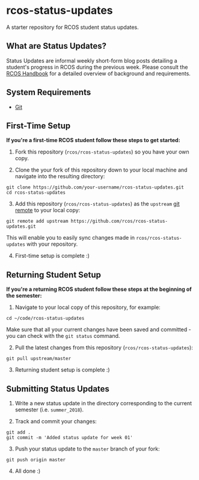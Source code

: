 # rcos-status-updates
A starter repository for RCOS student status updates.

## What are Status Updates?

Status Updates are informal weekly short-form blog posts detailing a student's progress in RCOS during the previous week. Please consult the [RCOS Handbook](https://handbook.rcos.io/#/grading/status_updates) for a detailed overview of background and requirements.

## System Requirements
- [Git](https://git-scm.com/)

## First-Time Setup

**If you're a first-time RCOS student follow these steps to get started:**

1. Fork this repository (`rcos/rcos-status-updates`) so you have your own copy.

2. Clone the your fork of this repository down to your local machine and navigate into the resulting directory:

```
git clone https://github.com/your-username/rcos-status-updates.git
cd rcos-status-updates
```

3. Add this repository (`rcos/rcos-status-updates`) as the `upstream` [git remote](https://git-scm.com/book/en/v2/Git-Basics-Working-with-Remotes) to your local copy:

```
git remote add upstream https://github.com/rcos/rcos-status-updates.git
```

This will enable you to easily sync changes made in `rcos/rcos-status-updates` with your repository.

4. First-time setup is complete :)


## Returning Student Setup

**If you're a returning RCOS student follow these steps at the beginning of the semester:**

1. Navigate to your local copy of this repository, for example:

```
cd ~/code/rcos-status-updates
```

Make sure that all your current changes have been saved and committed - you can check with the `git status` command.

2. Pull the latest changes from this repository (`rcos/rcos-status-updates`):

```
git pull upstream/master
```

3. Returning student setup is complete :)


## Submitting Status Updates

1. Write a new status update in the directory corresponding to the current semester (i.e. `summer_2018`).

2. Track and commit your changes:

```
git add .
git commit -m 'Added status update for week 01'
```

3. Push your status update to the `master` branch of your fork:

```
git push origin master
```

4. All done :)